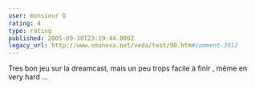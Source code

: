 ```yaml
---
user: monsieur D
rating: 4
type: rating
published: 2005-09-30T23:19:44.000Z
legacy_url: http://www.emunova.net/veda/test/90.htm#comment-3912
---
```

Tres bon jeu sur la dreamcast, mais un peu trops facile à finir , même en very hard ...
